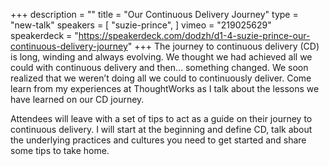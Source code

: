 +++
description = ""
title = "Our Continuous Delivery Journey"
type = "new-talk"
speakers = [
        "suzie-prince",
]
vimeo = "219025629"
speakerdeck = "https://speakerdeck.com/dodzh/d1-4-suzie-prince-our-continuous-delivery-journey"
+++
The journey to continuous delivery (CD) is long, winding and always evolving. We thought we 
had achieved all we could with continuous delivery and then… something changed. We soon 
realized that we weren’t doing all we could to continuously deliver. Come learn from my 
experiences at ThoughtWorks as I talk about the lessons we have learned on our CD journey.

Attendees will leave with a set of tips to act as a guide on their journey to continuous 
delivery. I will start at the beginning and define CD, talk about the underlying practices 
and cultures you need to get started and share some tips to take home.